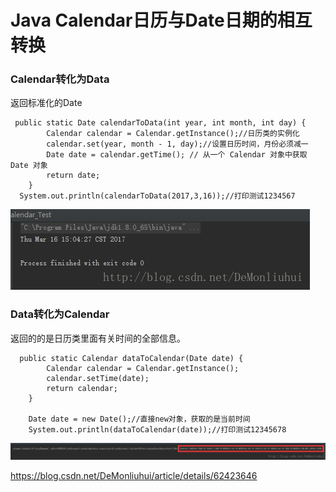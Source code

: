 # Java Calendar日历与Date日期的相互转换

 

### Calendar转化为Data

返回标准化的Date

```
 public static Date calendarToData(int year, int month, int day) {
        Calendar calendar = Calendar.getInstance();//日历类的实例化
        calendar.set(year, month - 1, day);//设置日历时间，月份必须减一
        Date date = calendar.getTime(); // 从一个 Calendar 对象中获取 Date 对象
        return date;
    }
  System.out.println(calendarToData(2017,3,16));//打印测试1234567
```

![这里写图片描述](image-201901251944/image-20190125194352165-8416632.png)

### Data转化为Calendar

返回的的是日历类里面有关时间的全部信息。

```
  public static Calendar dataToCalendar(Date date) {
        Calendar calendar = Calendar.getInstance();
        calendar.setTime(date);
        return calendar;
    }

    Date date = new Date();//直接new对象，获取的是当前时间
    System.out.println(dataToCalendar(date));//打印测试12345678
```

![这里写图片描述](image-201901251944/image-20190125194359301-8416639.png)







https://blog.csdn.net/DeMonliuhui/article/details/62423646